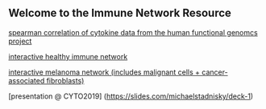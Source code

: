 ## Welcome to the Immune Network Resource 


[spearman correlation of cytokine data from the human functional genomcs project](https://ironaquaman.github.io/healthyheatmap/hfgpintheatmap.html)

[interactive healthy immune network](https://ironaquaman.github.io/healthy_network/index.html)

[interactive melanoma network (includes malignant cells + cancer-associated fibroblasts)](https://ironaquaman.github.io/melanoma_network/network/index.html)

[presentation @ CYTO2019] 
(https://slides.com/michaelstadnisky/deck-1)
